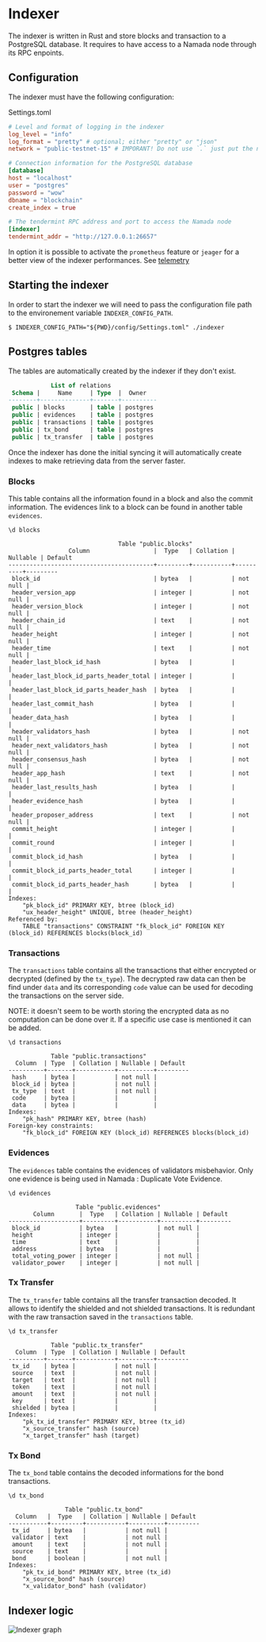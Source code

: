 # Indexer

The indexer is written in Rust and store blocks and transaction to a PostgreSQL database. It requires to have access to a Namada node through its RPC enpoints.

## Configuration

The indexer must have the following configuration:

Settings.toml
```toml
# Level and format of logging in the indexer
log_level = "info"
log_format = "pretty" # optional; either "pretty" or "json"
network = "public-testnet-15" # IMPORANT! Do not use `.` just put the name of the network and don't have the hash (e.g 'shielded-expedition.b40d8e9055' becomes 'shielded-expedition')

# Connection information for the PostgreSQL database
[database]
host = "localhost"
user = "postgres"
password = "wow"
dbname = "blockchain"
create_index = true

# The tendermint RPC address and port to access the Namada node
[indexer]
tendermint_addr = "http://127.0.0.1:26657"
```

In option it is possible to activate the `prometheus` feature or `jeager` for a better view of the indexer performances. See [telemetry](./telemetry.md)

## Starting the indexer

In order to start the indexer we will need to pass the configuration file path to the environement variable `INDEXER_CONFIG_PATH`.

```
$ INDEXER_CONFIG_PATH="${PWD}/config/Settings.toml" ./indexer
```

## Postgres tables

The tables are automatically created by the indexer if they don't exist.
```sql
            List of relations
 Schema |     Name     | Type  |  Owner   
--------+--------------+-------+----------
 public | blocks       | table | postgres
 public | evidences    | table | postgres
 public | transactions | table | postgres
 public | tx_bond      | table | postgres
 public | tx_transfer  | table | postgres
```

Once the indexer has done the initial syncing it will automatically create indexes to make retrieving data from the server faster.

### Blocks

This table contains all the information found in a block and also the commit information. The evidences link to a block can be found in another table `evidences`.

```
\d blocks

                               Table "public.blocks"
                 Column                  |  Type   | Collation | Nullable | Default 
-----------------------------------------+---------+-----------+----------+---------
 block_id                                | bytea   |           | not null | 
 header_version_app                      | integer |           | not null | 
 header_version_block                    | integer |           | not null | 
 header_chain_id                         | text    |           | not null | 
 header_height                           | integer |           | not null | 
 header_time                             | text    |           | not null | 
 header_last_block_id_hash               | bytea   |           |          | 
 header_last_block_id_parts_header_total | integer |           |          | 
 header_last_block_id_parts_header_hash  | bytea   |           |          | 
 header_last_commit_hash                 | bytea   |           |          | 
 header_data_hash                        | bytea   |           |          | 
 header_validators_hash                  | bytea   |           | not null | 
 header_next_validators_hash             | bytea   |           | not null | 
 header_consensus_hash                   | bytea   |           | not null | 
 header_app_hash                         | text    |           | not null | 
 header_last_results_hash                | bytea   |           |          | 
 header_evidence_hash                    | bytea   |           |          | 
 header_proposer_address                 | text    |           | not null | 
 commit_height                           | integer |           |          | 
 commit_round                            | integer |           |          | 
 commit_block_id_hash                    | bytea   |           |          | 
 commit_block_id_parts_header_total      | integer |           |          | 
 commit_block_id_parts_header_hash       | bytea   |           |          | 
Indexes:
    "pk_block_id" PRIMARY KEY, btree (block_id)
    "ux_header_height" UNIQUE, btree (header_height)
Referenced by:
    TABLE "transactions" CONSTRAINT "fk_block_id" FOREIGN KEY (block_id) REFERENCES blocks(block_id)
```

### Transactions

The `transactions` table contains all the transactions that either encrypted or decrypted (defined by the `tx_type`). The decrypted raw data can then be find under `data` and its corresponding `code` value can be used for decoding the transactions on the server side.

NOTE: it doesn't seem to be worth storing the encrypted data as no computation can be done over it. If a specific use case is mentioned it can be added.

```
\d transactions

            Table "public.transactions"
  Column  | Type  | Collation | Nullable | Default 
----------+-------+-----------+----------+---------
 hash     | bytea |           | not null | 
 block_id | bytea |           | not null | 
 tx_type  | text  |           | not null | 
 code     | bytea |           |          | 
 data     | bytea |           |          | 
Indexes:
    "pk_hash" PRIMARY KEY, btree (hash)
Foreign-key constraints:
    "fk_block_id" FOREIGN KEY (block_id) REFERENCES blocks(block_id)

```

### Evidences

The `evidences` table contains the evidences of validators misbehavior. Only one evidence is being used in Namada : Duplicate Vote Evidence.

```
\d evidences

                   Table "public.evidences"
       Column       |  Type   | Collation | Nullable | Default 
--------------------+---------+-----------+----------+---------
 block_id           | bytea   |           | not null | 
 height             | integer |           |          | 
 time               | text    |           |          | 
 address            | bytea   |           |          | 
 total_voting_power | integer |           | not null | 
 validator_power    | integer |           | not null | 
```

### Tx Transfer

The `tx_transfer` table contains all the transfer transaction decoded. It allows to identify the shielded and not shielded transactions. It is redundant with the raw transaction saved in the `transactions` table.

```
\d tx_transfer

            Table "public.tx_transfer"
  Column  | Type  | Collation | Nullable | Default 
----------+-------+-----------+----------+---------
 tx_id    | bytea |           | not null | 
 source   | text  |           | not null | 
 target   | text  |           | not null | 
 token    | text  |           | not null | 
 amount   | text  |           | not null | 
 key      | text  |           |          | 
 shielded | bytea |           |          | 
Indexes:
    "pk_tx_id_transfer" PRIMARY KEY, btree (tx_id)
    "x_source_transfer" hash (source)
    "x_target_transfer" hash (target)
```

### Tx Bond

The `tx_bond` table contains the decoded informations for the bond transactions.

```
\d tx_bond

                Table "public.tx_bond"
  Column   |  Type   | Collation | Nullable | Default 
-----------+---------+-----------+----------+---------
 tx_id     | bytea   |           | not null | 
 validator | text    |           | not null | 
 amount    | text    |           | not null | 
 source    | text    |           |          | 
 bond      | boolean |           | not null | 
Indexes:
    "pk_tx_id_bond" PRIMARY KEY, btree (tx_id)
    "x_source_bond" hash (source)
    "x_validator_bond" hash (validator)

```


## Indexer logic

![Indexer graph](./assets/indexer_graph.jpg)

